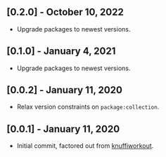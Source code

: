 ## [0.2.0] - October 10, 2022

* Upgrade packages to newest versions.

## [0.1.0] - January 4, 2021

* Upgrade packages to newest versions.

## [0.0.2] - January 11, 2020

* Relax version constraints on `package:collection`.

## [0.0.1] - January 11, 2020

* Initial commit, factored out from [knuffiworkout](https://github.com/Crazywater/knuffiworkout).
